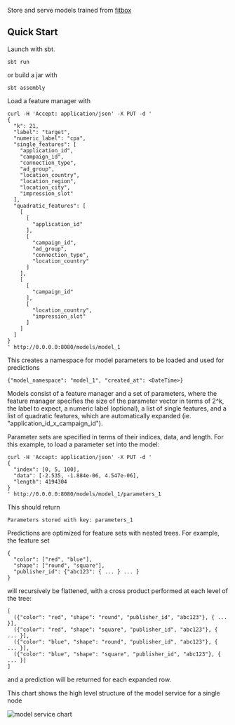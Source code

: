 Store and serve models trained from [fitbox](http://github.com/cdgore/fitbox)


Quick Start
-----------

Launch with sbt.


    sbt run


or build a jar with


    sbt assembly


Load a feature manager with

    curl -H 'Accept: application/json' -X PUT -d '
    {
      "k": 21,
      "label": "target",
      "numeric_label": "cpa",
      "single_features": [
        "application_id",
        "campaign_id",
        "connection_type",
        "ad_group",
        "location_country",
        "location_region",
        "location_city",
        "impression_slot"
      ],
      "quadratic_features": [
        [
          [
            "application_id"
          ],
          [
            "campaign_id",
            "ad_group",
            "connection_type",
            "location_country"
          ]
        ],
        [
          [
            "campaign_id"
          ],
          [
            "location_country",
            "impression_slot"
          ]
        ]
      ]
    }
    ' http://0.0.0.0:8080/models/model_1


This creates a namespace for model parameters to be loaded and used for predictions


    {"model_namespace": "model_1", "created_at": <DateTime>}


Models consist of a feature manager and a set of parameters, where the feature manager
specifies the size of the parameter vector in terms of 2^k, the label to expect, 
a numeric label (optional), a list of single features, and a list of quadratic features, 
which are automatically expanded (ie. "application_id_x_campaign_id").

Parameter sets are specified in terms of their indices, data, and length. For this example,
to load a parameter set into the model:


    curl -H 'Accept: application/json' -X PUT -d '
    {
      "index": [0, 5, 100],
      "data": [-2.535, -1.884e-06, 4.547e-06],
      "length": 4194304
    }
    ' http://0.0.0.0:8080/models/model_1/parameters_1

This should return

    Parameters stored with key: parameters_1

Predictions are optimized for feature sets with nested trees.  For example, the feature set

    {
      "color": ["red", "blue"],
      "shape": ["round", "square"],
      "publisher_id": {"abc123": { ... } ... }
    }

will recursively be flattened, with a cross product performed at each level of the tree:

    [
      ({"color": "red", "shape": "round", "publisher_id", "abc123"}, { ... }],
      ({"color": "red", "shape": "square", "publisher_id", "abc123"}, { ... }],
      ({"color": "blue", "shape": "round", "publisher_id", "abc123"}, { ... }],
      ({"color": "blue", "shape": "square", "publisher_id", "abc123"}, { ... }]
    ]

and a prediction will be returned for each expanded row.

This chart shows the high level structure of the model service for a single node

![model service chart](/../static_resources/docs/images/model_service_chart.png?raw=true "Model Service Chart")